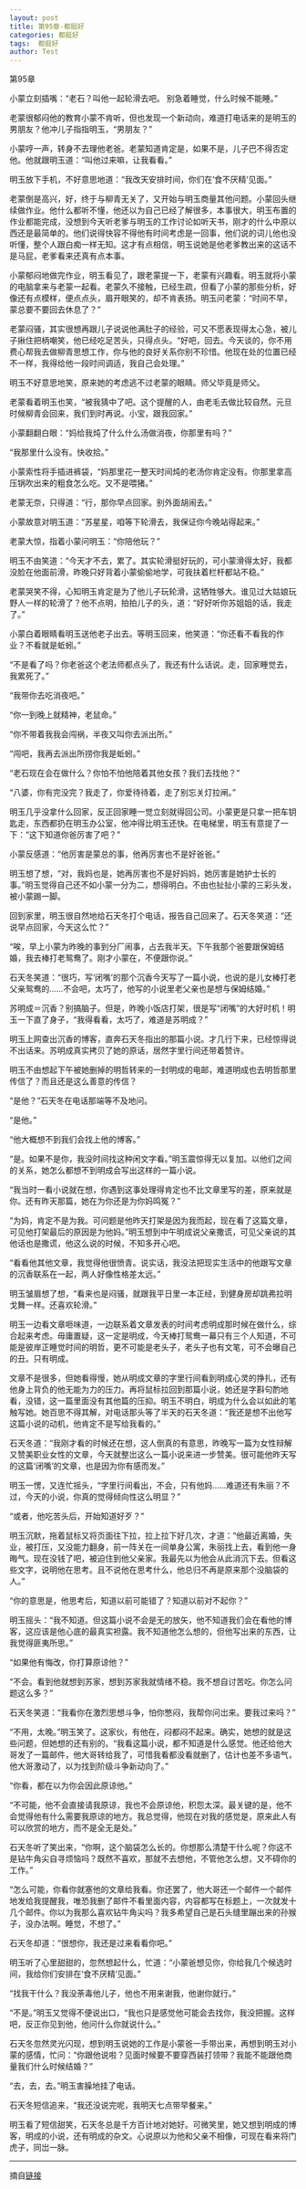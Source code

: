 ```yaml
---
layout: post
title: 第95章-都挺好
categories: 都挺好
tags:  都挺好
author: Test
---
```


第95章

小蒙立刻插嘴：“老石？叫他一起轮滑去吧。 别急着睡觉，什么时候不能睡。”



老蒙很郁闷他的教育小蒙不肯听，但也发现一个新动向，难道打电话来的是明玉的男朋友？他冲儿子指指明玉，“男朋友？”



小蒙哼一声，转身不去理他老爸。老蒙知道肯定是，如果不是，儿子巴不得否定他。他就跟明玉道：“叫他过来嘛，让我看看。”



明玉放下手机，不好意思地道：“我改天安排时间，你们在‘食不厌精’见面。”



老蒙倒是高兴，好，终于与柳青无关了，又开始与明玉商量其他问题。小蒙回头继续做作业。他什么都听不懂，他还以为自己已经了解很多，本事很大，明玉布置的作业都能完成，没想到今天听老爹与明玉的工作讨论如听天书，刚才的什么中原以西还是最简单的。他们说得快容不得他有时间考虑是一回事，他们说的词儿他也没听懂，整个人跟白痴一样无知。这才有点相信，明玉说她是他老爹教出来的这话不是马屁，老爹看来还真有点本事。



小蒙郁闷地做完作业，明玉看见了，跟老蒙提一下，老蒙有兴趣看。明玉就将小蒙的电脑拿来与老蒙一起看。老蒙久不接触，已经生疏，但看了小蒙的那些分析，好像还有点模样，便点点头，眉开眼笑的，却不肯表扬。明玉问老蒙：“时间不早，蒙总要不要回去休息了？”



老蒙闷骚，其实很想再跟儿子说说他满肚子的经验，可又不愿表现得太心急，被儿子揪住把柄嘲笑，他已经吃足苦头，只得点头。“好吧，回去。今天谈的，你不用费心帮我去做柳青思想工作，你与他的良好关系你别不珍惜。他现在处的位置已经不一样，我得给他一段时间调适，我自己会处理。”



明玉不好意思地笑，原来她的考虑逃不过老蒙的眼睛。师父毕竟是师父。



老蒙看着明玉也笑，“被我猜中了吧。这个提醒的人，由老毛去做比较自然。元旦时候柳青会回来，我们到时再说。小宝，跟我回家。”



小蒙翻翻白眼：“妈给我炖了什么什么汤做消夜，你那里有吗？”



“我那里什么没有。快收拾。”



小蒙索性将手插进裤袋，“妈那里花一整天时间炖的老汤你肯定没有。你那里拿高压锅吹出来的粗食怎么吃。又不是喂猪。”



老蒙无奈，只得道：“行，那你早点回家。别外面胡闹去。”



小蒙故意对明玉道：“苏星星，咱等下轮滑去，我保证你今晚站得起来。”



老蒙大惊，指着小蒙问明玉：“你陪他玩？”



明玉不由笑道：“今天才不去，累了。其实轮滑挺好玩的，可小蒙滑得太好，我都没脸在他面前滑，昨晚只好背着小蒙偷偷地学，可我扶着栏杆都站不稳。”



老蒙哭笑不得，心知明玉肯定是为了他儿子玩轮滑，这牺牲够大。谁见过大姑娘玩野人一样的轮滑了？他不点明，拍拍儿子的头，道：“好好听你苏姐姐的话，我走了。”



小蒙白着眼睛看明玉送他老子出去。等明玉回来，他笑道：“你还看不看我的作业？不看就是蚯蚓。”



“不是看了吗？你老爸这个老法师都点头了，我还有什么话说。走，回家睡觉去，我累死了。”



“我带你去吃消夜吧。”



“你一到晚上就精神，老鼠命。”



“你不带着我我会闯祸，半夜又叫你去派出所。”



“闯吧，我再去派出所捞你我是蚯蚓。”



“老石现在会在做什么？你怕不怕他陪着其他女孩？我们去找他？”



“八婆，你有完没完？我走了，你爱待待着，走了别忘关灯拉闸。”



明玉几乎没拿什么回家，反正回家睡一觉立刻就得回公司。小蒙更是只拿一把车钥匙走，东西都扔在明玉办公室，他冲得比明玉还快。在电梯里，明玉有意提了一下：“这下知道你爸厉害了吧？”



小蒙反感道：“他厉害是蒙总的事，他再厉害也不是好爸爸。”



明玉想了想，“对，我妈也是，她再厉害也不是好妈妈，她厉害是她护士长的事。”明玉觉得自己还不如小蒙一分为二，想得明白。不由也扯扯小蒙的三彩头发，被小蒙踢一脚。



回到家里，明玉很自然地给石天冬打个电话，报告自己回来了。石天冬笑道：“还说早点回家，今天这么忙？”



“唉，早上小蒙为昨晚的事到分厂闹事，占去我半天。下午我那个爸要跟保姆结婚，我去棒打老鸳鸯了。刚才小蒙在，不便跟你说。”



石天冬笑道：“很巧，写‘闭嘴’的那个沉香今天写了一篇小说，也说的是儿女棒打老父亲鸳鸯的……不会吧，太巧了，他写的小说里老父亲也是想与保姆结婚。”



苏明成＝沉香？别搞脑子。但是，昨晚小饭店打架，很是写“闭嘴”的大好时机！明玉一下直了身子，“我得看看，太巧了，难道是苏明成？”



明玉上网查出沉香的博客，直奔石天冬指出的那篇小说。才几行下来，已经惊得说不出话来。苏明成真实拷贝了她的原话，居然字里行间还带着赞许。



明玉不由想起下午被她删掉的明哲转来的一封明成的电邮，难道明成也去明哲那里传信了？而且还是这么善意的传信？



“是他？”石天冬在电话那端等不及地问。



“是他。”



“他大概想不到我们会找上他的博客。”



“是。如果不是你，我没时间找这种闲文字看。”明玉震惊得无以复加。以他们之间的关系，她怎么都想不到明成会写出这样的一篇小说。



“我当时一看小说就在想，你遇到这事处理得肯定也不比文章里写的差，原来就是你。还有昨天那篇，她在为你还是为你妈鸣冤？”



“为妈，肯定不是为我。可问题是他昨天打架是因为我而起，现在看了这篇文章，可见他打架最后的原因是为他妈。”明玉想到中午明成说父亲撒谎，可见父亲说的其他话也是撒谎，他这么说的时候，不知多开心吧。



“看看他其他文章，我觉得他很愤青。说实话，我没法把现实生活中的他跟写文章的沉香联系在一起，两人好像性格差太远。”



明玉皱眉想了想，“看来也是闷骚，就跟我平日里一本正经，到健身房却跳弗拉明戈舞一样。还喜欢轮滑。”



明玉一边看文章咂味道，一边联系着文章发表的时间考虑明成那时候在做什么，综合起来考虑。毋庸置疑，这一定是明成，今天棒打鸳鸯一幕只有三个人知道，不可能是彼岸正睡觉时间的明哲，更不可能是老头子，老头子也有文笔，可不会曝自己的丑。只有明成。



文章不是很多，但她看得慢，她从明成文章的字里行间看到明成心灵的挣扎，还有他身上背负的他无能为力的压力。再将鼠标拉回到那篇小说，她还是字斟句酌地看，没错，这一篇里面没有其他篇的压抑。明玉不明白，明成为什么会以如此的笔触写她。她百思不得其解，对电话那头等了半天的石天冬道：“我还是想不出他写这篇小说的动机，他肯定不是写给我看的。”



石天冬道：“我刚才看的时候还在想，这人倒真的有意思，昨晚写一篇为女性辩解又赞美职业女性的文章，今天就整岀这么一篇小说来进一步赞美。很可能他昨天写的这篇‘闭嘴’的文章，也是因为你有感而发。”



明玉一愣，又连忙摇头，“字里行间看出，不会，只有他妈……难道还有朱丽？不过，今天的小说，你真的觉得倾向性这么明显？”



“或者，他吃苦头后，开始知道好歹？”



明玉沉默，拖着鼠标又将页面往下拉，拉上拉下好几次，才道：“他最近离婚，失业，被打压，又没能力翻身，前一阵关在一间单身公寓，朱丽找上去，看到他一身晦气。现在没钱了吧，被迫住到他父亲家。我最先以为他会从此消沉下去。但看这些文字，说明他在思考。且不说他在思考什么，他总归不再是原来那个没脑袋的人。”



“你的意思是，他思考后，知道以前可能错了？知道以前对不起你？”



明玉摇头：“我不知道。但这篇小说不会是无的放矢，他不知道我们会在看他的博客，这应该是他心底的最真实袒露。我不知道他怎么想的，但他写出来的东西，让我觉得匪夷所思。”



“如果他有悔改，你打算原谅他？”



“不会。看到他就想到苏家，想到苏家我就情绪不稳。我不想自讨苦吃。你怎么问题这么多？”



石天冬笑道：“我看你在激烈思想斗争，怕你憋闷，我帮你问岀来。要我过来吗？”



“不用，太晚。”明玉笑了。这家伙，有他在，闷都闷不起来。确实，她想的就是这些问题，但她想的还有别的。“我看这篇小说，都不知道是什么感觉。他还给他大哥发了一篇邮件，他大哥转给我了，可惜我看都没看就删了，估计也差不多语气，他大哥激动了，以为找到阶级斗争新动向了。”



“你看，都在以为你会因此原谅他。”



“不可能，他不会直接请我原谅，我也不会原谅他，积怨太深。最关键的是，他不会觉得他有什么需要我原谅的地方。我总觉得，他现在对我的感觉是，原来此人有可以欣赏的地方，而不是全无是处。”



石天冬听了笑出来，“你啊，这个脑袋怎么长的。你想那么清楚干什么呢？你这不是钻牛角尖自寻烦恼吗？既然不喜欢，那就不去想他，不管他怎么想，又不碍你的工作。”



“怎么可能，你看你就塞他的文章给我看。你还罢了，他大哥还一个邮件一个邮件地发给我提醒我，唯恐我删了邮件不看里面内容，内容都写在标题上，一次就发十几个邮件。你以为我那么喜欢钻牛角尖吗？我多希望自己是石头缝里蹦出来的孙猴子，没办法啊。睡觉，不想了。”



石天冬却道：“很想你，我还是过来看看你吧。”



明玉听了心里甜甜的，忽然想起什么，忙道：“小蒙爸想见你，你给我几个候选时间，我给你们安排在‘食不厌精’见面。”



“找我干什么？我没荼毒他儿子，他也不用来谢我，他谢你就行。”



“不是。”明玉又觉得不便说出口，“我也只是感觉他可能会去找你，我没把握。这样吧，反正你见到他，他问什么你就说什么。”



石天冬忽然灵光闪现，想到明玉说她的工作是小蒙爸一手带出来，再想到明玉对小蒙的感情，忙问：“你跟他说啦？见面时候要不要穿西装打领带？我能不能跟他商量我们什么时候结婚？”



“去，去，去。”明玉害臊地挂了电话。



石天冬短信追来，“我还没说完呢，我明天七点带早餐来。”



明玉看了短信甜笑，石天冬总是千方百计地对她好。可微笑里，她又想到明成的博客，明成的小说，还有明成的杂文。心说原以为他和父亲不相像，可现在看来将门虎子，同岀一脉。







*****

摘自[链接](https://m.vodtw.com/wapbook-53717-32938869/)